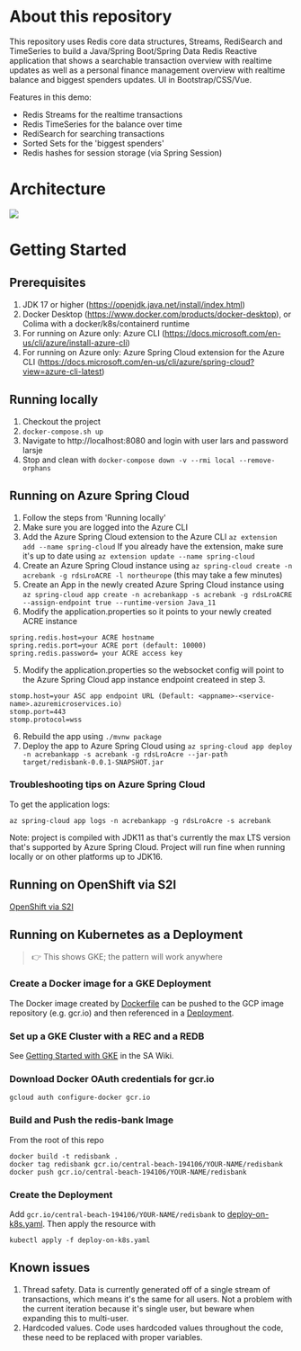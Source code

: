 # About this repository

This repository uses Redis core data structures, Streams, RediSearch and TimeSeries to build a
Java/Spring Boot/Spring Data Redis Reactive application that shows a searchable transaction overview with realtime updates
as well as a personal finance management overview with realtime balance and biggest spenders updates. UI in Bootstrap/CSS/Vue.

Features in this demo:

- Redis Streams for the realtime transactions
- Redis TimeSeries for the balance over time
- RediSearch for searching transactions
- Sorted Sets for the 'biggest spenders'
- Redis hashes for session storage (via Spring Session)

# Architecture
<img src="architecture.png"/>

# Getting Started

## Prerequisites

1. JDK 17 or higher (https://openjdk.java.net/install/index.html)
2. Docker Desktop (https://www.docker.com/products/docker-desktop), or Colima with a docker/k8s/containerd runtime
3. For running on Azure only: Azure CLI (https://docs.microsoft.com/en-us/cli/azure/install-azure-cli)
4. For running on Azure only: Azure Spring Cloud extension for the Azure CLI (https://docs.microsoft.com/en-us/cli/azure/spring-cloud?view=azure-cli-latest)

## Running locally

1. Checkout the project
2. `docker-compose.sh up`
3. Navigate to http://localhost:8080 and login with user lars and password larsje
4. Stop and clean with `docker-compose down -v --rmi local --remove-orphans`

## Running on Azure Spring Cloud

1. Follow the steps from 'Running locally'
2. Make sure you are logged into the Azure CLI
3. Add the Azure Spring Cloud extension to the Azure CLI `az extension add --name spring-cloud` If you already have the extension, make sure it's up to date using `az extension update --name spring-cloud`
2. Create an Azure Spring Cloud instance using `az spring-cloud create -n acrebank -g rdsLroACRE -l northeurope` (this may take a few minutes)
3. Create an App in the newly created Azure Spring Cloud instance using `az spring-cloud app create -n acrebankapp -s acrebank -g rdsLroACRE --assign-endpoint true --runtime-version Java_11`
4. Modify the application.properties so it points to your newly created ACRE instance

```
spring.redis.host=your ACRE hostname
spring.redis.port=your ACRE port (default: 10000)
spring.redis.password= your ACRE access key
```

5. Modify the application.properties so the websocket config will point to the Azure Spring Cloud app instance endpoint createed in step 3.

```
stomp.host=your ASC app endpoint URL (Default: <appname>-<service-name>.azuremicroservices.io)
stomp.port=443
stomp.protocol=wss
```

6. Rebuild the app using `./mvnw package`
7. Deploy the app to Azure Spring Cloud using `az spring-cloud app deploy -n acrebankapp -s acrebank -g rdsLroAcre --jar-path target/redisbank-0.0.1-SNAPSHOT.jar`

### Troubleshooting tips on Azure Spring Cloud

To get the application logs:

`az spring-cloud app logs -n acrebankapp -g rdsLroAcre -s acrebank`

Note: project is compiled with JDK11 as that's currently the max LTS version that's supported by Azure Spring Cloud. Project will run fine when running locally or on other platforms up to JDK16.

## Running on OpenShift via S2I

[OpenShift via S2I](./openshift/README.md)

## Running on Kubernetes as a Deployment

>  👉 This shows GKE; the pattern will work anywhere

### Create a Docker image for a GKE Deployment

The Docker image created by [Dockerfile](../Dockerfile) can be pushed to the GCP image repository (e.g. gcr.io) and then referenced in a [Deployment](../deploy-on-k8s.yaml).

### Set up a GKE Cluster with a REC and a REDB

See [Getting Started with GKE](https://redislabs.atlassian.net/wiki/spaces/SA/pages/1405911108/Getting+Started+with+GKE) in the SA Wiki.

### Download Docker OAuth credentials for gcr.io

`gcloud auth configure-docker gcr.io`

### Build and Push the redis-bank Image

From the root of this repo

```
docker build -t redisbank .
docker tag redisbank gcr.io/central-beach-194106/YOUR-NAME/redisbank
docker push gcr.io/central-beach-194106/YOUR-NAME/redisbank
```

### Create the Deployment

Add `gcr.io/central-beach-194106/YOUR-NAME/redisbank` to [deploy-on-k8s.yaml](../deploy-on-k8s.yaml). Then apply the resource with 

```
kubectl apply -f deploy-on-k8s.yaml
```

## Known issues

1. Thread safety. Data is currently generated off of a single stream of transactions, which means it's the same for all users. Not a problem with the current iteration because it's single user, but beware when expanding this to multi-user.
2. Hardcoded values. Code uses hardcoded values throughout the code, these need to be replaced with proper variables.
